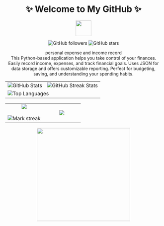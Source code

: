 
<div align="center">
  <h1>✨ Welcome to My GitHub ✨</h1>
  <img src="https://media.giphy.com/media/hvRJCLFzcasrR4ia7z/giphy.gif" width="50">

  <!-- Badges Section -->
  <p>
    <img alt="GitHub followers" src="https://img.shields.io/github/followers/Mademulla-Mahela?label=Followers&style=social">
    <img alt="GitHub stars" src="https://img.shields.io/github/stars/Mademulla-Mahela?label=Stars&style=social">
  </p>
  <p> <b></b>personal expense and income record </b><br>
This Python-based application helps you take control of your finances. Easily record income, expenses, and track financial goals. Uses JSON for data storage and offers customizable reporting. Perfect for budgeting, saving, and understanding your spending habits.</p>
  <!-- Stats Section -->
  <table>
    <tr>
      <td>
        <img src="https://github-readme-stats.vercel.app/api?username=Mademulla-Mahela&show_icons=true&theme=synthwave&count_private=true" alt="GitHub Stats">
      </td>
      <td>
        <img src="https://github-readme-streak-stats.herokuapp.com/?user=Mademulla-Mahela&theme=highcontrast" alt="GitHub Streak Stats">
      </td>
    </tr>
    <tr>
      <td colspan="2">
        <img src="https://github-readme-stats.vercel.app/api/top-langs/?username=Mademulla-Mahela&layout=compact&theme=synthwave" alt="Top Languages">
      </td>
    </tr>
  </table>
<table align="center">
<tr border="none">
<td width="50%" align="center">
  
  <img  align="center"  src="https://github-readme-stats.vercel.app/api?username=Mademulla-Mahela&theme=dark&show_icons=true&count_private=true" />
  <br></br>
  <img  title="🔥 Get streak stats for your profile at git.io/streak-stats" alt="Mark streak" src="https://github-readme-streak-stats.herokuapp.com/?user=Mademulla-Mahela&theme=dark&hide_border=false" /> 
</td>

<td width="50%" align="center">

  <img  align="center"  src="https://github-readme-stats.anuraghazra1.vercel.app/api/top-langs/?username=Mademulla-Mahela&theme=dark&hide_border=false&no-bg=true&no-frame=true&langs_count=10"/>
  
  </td>
</tr>
</table>
  <!-- Sparkling Divider -->
  <img src="[[https://media.giphy.com/media/xT0GqeSlGSRQBK3i2Y/giphy.gif](https://media1.giphy.com/media/v1.Y2lkPTc5MGI3NjExdWdpNnVhcmxrMHVjbXo0b3pqMnF1amU5Y3BscWE2NGszaXlrc282ayZlcD12MV9pbnRlcm5hbF9naWZfYnlfaWQmY3Q9Zw/l0ExjbToOj4n23OmY/giphy.webp)](https://i.giphy.com/media/v1.Y2lkPTc5MGI3NjExdWdpNnVhcmxrMHVjbXo0b3pqMnF1amU5Y3BscWE2NGszaXlrc282ayZlcD12MV9pbnRlcm5hbF9naWZfYnlfaWQmY3Q9Zw/l0ExjbToOj4n23OmY/giphy.gif)" width="300">
</div>
